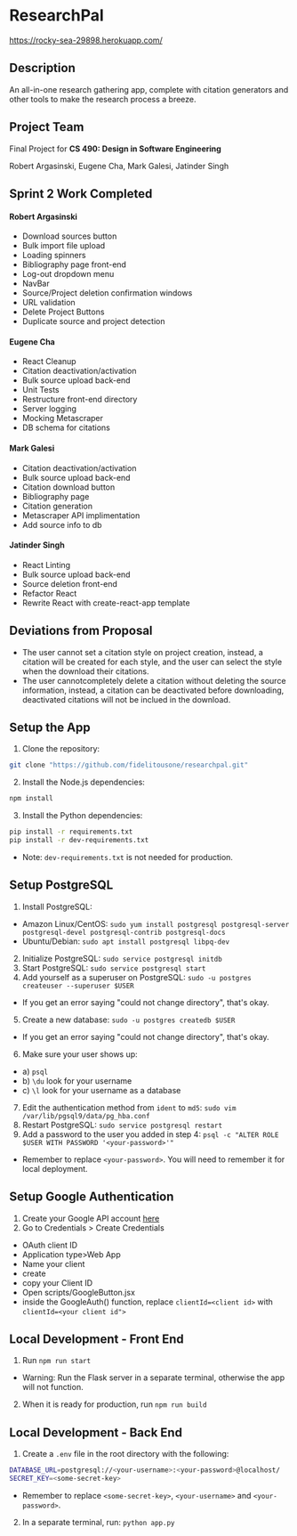 # ResearchPal
https://rocky-sea-29898.herokuapp.com/

## Description
An all-in-one research gathering app, complete with citation generators and other tools to make the research process a breeze. 

## Project Team
Final Project for **CS 490: Design in Software Engineering**

Robert Argasinski, Eugene Cha, Mark Galesi, Jatinder Singh

## Sprint 2 Work Completed
#### Robert Argasinski
* Download sources button
* Bulk import file upload
* Loading spinners
* Bibliography page front-end
* Log-out dropdown menu
* NavBar
* Source/Project deletion confirmation windows
* URL validation
* Delete Project Buttons
* Duplicate source and project detection
#### Eugene Cha
* React Cleanup
* Citation deactivation/activation
* Bulk source upload back-end
* Unit Tests
* Restructure front-end directory
* Server logging
* Mocking Metascraper
* DB schema for citations
#### Mark Galesi
* Citation deactivation/activation
* Bulk source upload back-end
* Citation download button
* Bibliography page
* Citation generation
* Metascraper API implimentation
* Add source info to db
#### Jatinder Singh
* React Linting
* Bulk source upload back-end
* Source deletion front-end
* Refactor React
* Rewrite React with create-react-app template

## Deviations from Proposal
* The user cannot set a citation style on project creation, instead, a citation will be created for each style, and the user can select the style when the download their citations.
* The user cannotcompletely delete a citation without deleting the source information, instead, a citation can be deactivated before downloading, deactivated citations will not be inclued in the download.

## Setup the App
1. Clone the repository:
```bash
git clone "https://github.com/fidelitousone/researchpal.git"
```
2. Install the Node.js dependencies:
```bash
npm install
```
3. Install the Python dependencies:
```bash
pip install -r requirements.txt
pip install -r dev-requirements.txt
```
- Note: `dev-requirements.txt` is not needed for production.

## Setup PostgreSQL
1. Install PostgreSQL:
- Amazon Linux/CentOS: `sudo yum install postgresql postgresql-server postgresql-devel postgresql-contrib postgresql-docs`
- Ubuntu/Debian: `sudo apt install postgresql libpq-dev`
2. Initialize PostgreSQL: `sudo service postgresql initdb`
3. Start PostgreSQL: `sudo service postgresql start`
4. Add yourself as a superuser on PostgreSQL: `sudo -u postgres createuser --superuser $USER`
- If you get an error saying "could not change directory", that's okay.
5. Create a new database: `sudo -u postgres createdb $USER`
- If you get an error saying "could not change directory", that's okay.  
6. Make sure your user shows up:
- a) `psql`
- b) `\du` look for your username
- c) `\l` look for your username as a database
7. Edit the authentication method from `ident` to `md5`: `sudo vim /var/lib/pgsql9/data/pg_hba.conf`
8. Restart PostgreSQL: `sudo service postgresql restart`
9. Add a password to the user you added in step 4: `psql -c "ALTER ROLE $USER WITH PASSWORD '<your-password>'"`
- Remember to replace `<your-password>`. You will need to remember it for local deployment.

## Setup Google Authentication
1. Create your Google API account [here](https://console.developers.google.com/apis/dashboard)
2. Go to Credentials > Create Credentials
- OAuth client ID
- Application type>Web App
- Name your client
- create
- copy your Client ID
- Open scripts/GoogleButton.jsx
- inside the GoogleAuth() function, replace `clientId=<client id>` with `clientId=<your client id">`

## Local Development - Front End
1. Run `npm run start`
- Warning: Run the Flask server in a separate terminal, otherwise the app will not function.
2. When it is ready for production, run `npm run build`

## Local Development - Back End
1. Create a `.env` file in the root directory with the following:
```sh
DATABASE_URL=postgresql://<your-username>:<your-password>@localhost/
SECRET_KEY=<some-secret-key>
```
- Remember to replace `<some-secret-key>`, `<your-username>` and `<your-password>`.
2. In a separate terminal, run: `python app.py`
